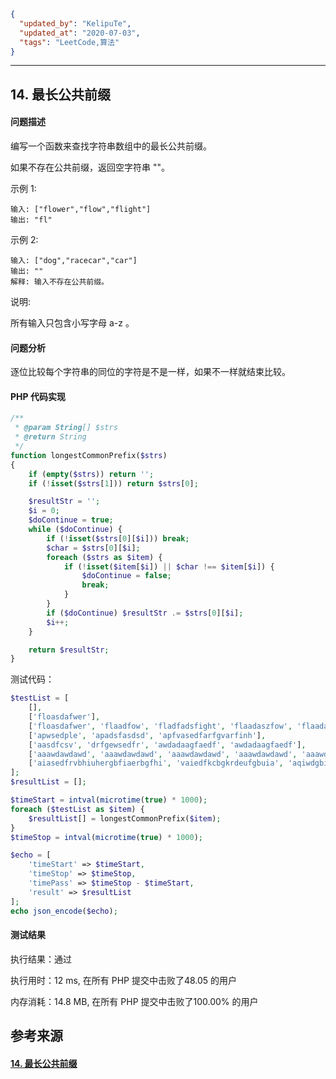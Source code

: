 ```json
{
  "updated_by": "KelipuTe",
  "updated_at": "2020-07-03",
  "tags": "LeetCode,算法"
}
```

---

## 14. 最长公共前缀

#### 问题描述

编写一个函数来查找字符串数组中的最长公共前缀。

如果不存在公共前缀，返回空字符串 ""。

示例 1:

```
输入: ["flower","flow","flight"]
输出: "fl"
```

示例 2:

```
输入: ["dog","racecar","car"]
输出: ""
解释: 输入不存在公共前缀。
```

说明:

所有输入只包含小写字母 a-z 。

#### 问题分析

逐位比较每个字符串的同位的字符是不是一样，如果不一样就结束比较。

#### PHP 代码实现

```php
/**
 * @param String[] $strs
 * @return String
 */
function longestCommonPrefix($strs)
{
    if (empty($strs)) return '';
    if (!isset($strs[1])) return $strs[0];

    $resultStr = '';
    $i = 0;
    $doContinue = true;
    while ($doContinue) {
        if (!isset($strs[0][$i])) break;
        $char = $strs[0][$i];
        foreach ($strs as $item) {
            if (!isset($item[$i]) || $char !== $item[$i]) {
                $doContinue = false;
                break;
            }
        }
        if ($doContinue) $resultStr .= $strs[0][$i];
        $i++;
    }

    return $resultStr;
}
```

测试代码：

```php
$testList = [
    [],
    ['floasdafwer'],
    ['floasdafwer', 'flaadfow', 'fladfadsfight', 'flaadaszfow', 'flaadaseddfow'],
    ['apwsedple', 'apadsfasdsd', 'apfvasedfarfgvarfinh'],
    ['aasdfcsv', 'drfgewsedfr', 'awdadaagfaedf', 'awdadaagfaedf'],
    ['aaawdawdawd', 'aaawdawdawd', 'aaawdawdawd', 'aaawdawdawd', 'aaawdawdawd'],
    ['aiasedfrvbhiuhergbfiaerbgfhi', 'vaiedfkcbgkrdeufgbuia', 'aqiwdgbikehd'],
];
$resultList = [];

$timeStart = intval(microtime(true) * 1000);
foreach ($testList as $item) {
    $resultList[] = longestCommonPrefix($item);
}
$timeStop = intval(microtime(true) * 1000);

$echo = [
    'timeStart' => $timeStart,
    'timeStop' => $timeStop,
    'timePass' => $timeStop - $timeStart,
    'result' => $resultList
];
echo json_encode($echo);
```

#### 测试结果

执行结果：通过

执行用时：12 ms, 在所有 PHP 提交中击败了48.05 的用户

内存消耗：14.8 MB, 在所有 PHP 提交中击败了100.00% 的用户

## 参考来源

#### [14. 最长公共前缀](https://leetcode-cn.com/problems/longest-common-prefix/)